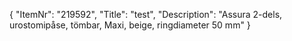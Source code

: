 {
  "ItemNr": "219592",
  "Title": "test",
  "Description": "Assura 2-dels, urostomipåse, tömbar, Maxi, beige, ringdiameter 50 mm"
}